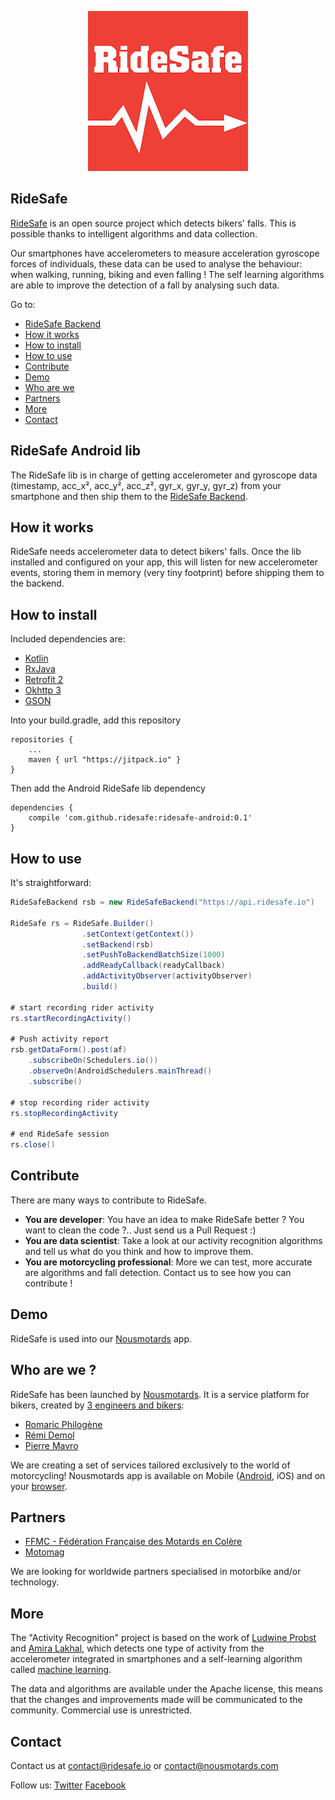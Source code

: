 <p align="center"><img src="https://raw.githubusercontent.com/ridesafe/project/gh-pages/ridesafe_256.jpg"></p>

## RideSafe
[RideSafe](http://www.ridesafe.io) is an open source project which detects bikers' falls. This is possible thanks to intelligent algorithms and data collection.

Our smartphones have accelerometers to measure acceleration gyroscope forces of individuals, these data can be used to analyse the behaviour: when walking, running, biking and even falling !
The self learning algorithms are able to improve the detection of a fall by analysing such data.

Go to:
* [RideSafe Backend](#ridesafe-backend)
* [How it works](#how-it-works)
* [How to install](#how-to-install)
* [How to use](#how-to-use)
* [Contribute](#contribute)
* [Demo](#demo)
* [Who are we](#who-are-we)
* [Partners](#partners)
* [More](#more)
* [Contact](#contact)

## RideSafe Android lib
The RideSafe lib is in charge of getting accelerometer and gyroscope data (timestamp, acc_x², acc_y², acc_z², gyr_x, gyr_y, gyr_z) from your smartphone and then ship them to the [RideSafe Backend](https://github.com/ridesafe/ridesafe-backend).

## How it works
RideSafe needs accelerometer data to detect bikers' falls. Once the lib installed and configured on your app, this will listen for new accelerometer events, storing them in memory (very tiny footprint) before shipping them to the backend.

## How to install

Included dependencies are:
* [Kotlin](https://kotlinlang.org/)
* [RxJava](https://github.com/ReactiveX/RxJava)
* [Retrofit 2](http://square.github.io/retrofit/)
* [Okhttp 3](http://square.github.io/okhttp/)
* [GSON](https://github.com/google/gson)


Into your build.gradle, add this repository

```
repositories {
    ...
    maven { url "https://jitpack.io" }
}
```

Then add the Android RideSafe lib dependency
```
dependencies {
    compile 'com.github.ridesafe:ridesafe-android:0.1'
}
```

## How to use

It's straightforward:
```java
RideSafeBackend rsb = new RideSafeBackend("https://api.ridesafe.io")

RideSafe rs = RideSafe.Builder()
                .setContext(getContext())
                .setBackend(rsb)
                .setPushToBackendBatchSize(1000)
                .addReadyCallback(readyCallback)
                .addActivityObserver(activityObserver)
                .build()

# start recording rider activity
rs.startRecordingActivity()

# Push activity report
rsb.getDataForm().post(af)
    .subscribeOn(Schedulers.io())
    .observeOn(AndroidSchedulers.mainThread()
    .subscribe()

# stop recording rider activity
rs.stopRecordingActivity

# end RideSafe session
rs.close()

```

## Contribute
There are many ways to contribute to RideSafe.
* **You are developer**: You have an idea to make RideSafe better ? You want to clean the code ?.. Just send us a Pull Request :)
* **You are data scientist**: Take a look at our activity recognition algorithms and tell us what do you think and how to improve them.
* **You are motorcycling professional**: More we can test, more accurate are algorithms and fall detection. Contact us to see how you can contribute !

## Demo
RideSafe is used into our [Nousmotards](https://play.google.com/store/apps/details?id=com.nousmotards.android) app.

## Who are we ?
RideSafe has been launched by [Nousmotards](https://www.nousmotards.com).
It is a service platform for bikers, created by [3 engineers and bikers](http://blog.nousmotards.com/2015/04/24/ouverture-du-blog-nousmotards/):
* [Romaric Philogène](https://fr.linkedin.com/in/romaricphilogene)
* [Rémi Demol](https://www.linkedin.com/in/demolremi/fr)
* [Pierre Mavro](https://fr.linkedin.com/in/pmavro/fr)

We are creating a set of services tailored exclusively to the world of motorcycling!
Nousmotards app is available on Mobile ([Android](https://play.google.com/store/apps/details?id=com.nousmotards.android), iOS) and on your [browser](https://www.nousmotards.com).

## Partners
* [FFMC - Fédération Française des Motards en Colère](http://ffmc.fr/)
* [Motomag](http://www.motomag.com/)

We are looking for worldwide partners specialised in motorbike and/or technology.

## More
The "Activity Recognition" project is based on the work of [Ludwine Probst](https://github.com/nivdul) and [Amira Lakhal](https://github.com/MiraLak), which detects one type of activity from the accelerometer integrated in smartphones and a self-learning algorithm called [machine learning](https://en.wikipedia.org/wiki/Machine_learning).

The data and algorithms are available under the Apache license, this means that the changes and improvements made will be communicated to the community.
Commercial use is unrestricted.

## Contact

Contact us at [contact@ridesafe.io](mailto:contact@ridesafe.io) or [contact@nousmotards.com](mailto:contact@nousmotards.com)

Follow us: [Twitter](https://twitter.com/Nousmotards) [Facebook](https://www.facebook.com/nousmotardsapp)
